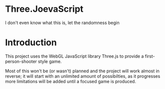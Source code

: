 # Three.JoevaScript
I don't even know what this is, let the randomness begin

# Introduction

This project uses the WebGL JavaScript library Three.js to provide a first-person-shooter style game.

Most of this won't be (or wasn't) planned and the project will work almost in reverse; it will start with an unlimited amount of possibilties, as it progresses more limitations will be added until a focused game is produced.
